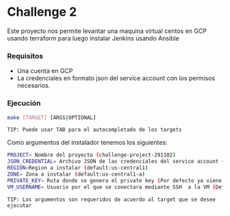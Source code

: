 # Challenge 2
Este proyecto nos permite levantar una maquina virtual centos en GCP usando terraform para luego instalar Jenkins 
usando Ansible

### Requisitos
- Una cuenta en GCP
- La credenciales en formato json del service account con los permisos necesarios.

### Ejecución
```sh
make [TARGET] [ARGS|OPTIONAL]
```
`TIP: Puede usar TAB para el autocompletado de los targets`


Como argumentos del instalador tenemos los siguientes: 

```sh
PROJECT= Nombre del proyecto (challenge-project-291102)
JSON_CREDENTIAL= Archivo JSON de las credenciales del service account (default: sa-credentials.json)
REGION=Region a instalar (default:us-central1)
ZONE= Zona a instalar (default:us-central1-a)
PRIVATE_KEY= Ruta donde se genera el private key (Por defecto ya viene con las llaves publicas y provadas creadas)
VM_USERNAME= Usuario por el que se conectara mediante SSH  a la VM (Default: centosjenkins)

```
`TIP: Los argumentos son requeridos de acuerdo al target que se desee ejecutar`
